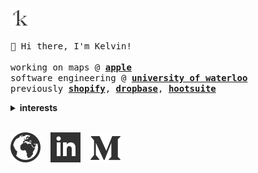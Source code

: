 <p>
  <img src="https://raw.githubusercontent.com/0kzh/0kzh/master/logo.svg" width="32px">
  <br><br>
  <samp>
  👋 Hi there, I'm Kelvin!<br><br>
  working on maps @ <b><a href="https://apple.com">apple</a></b><br>
  software engineering @ <b><a href="https://uwaterloo.ca">university of waterloo</a></b><br>
  previously <b><a href="https://shopify.com">shopify</a></b>, <b><a href="https://dropbase.io">dropbase</a></b>, <b><a href="https://hootsuite.com">hootsuite</a></b>
  </samp>
</p>

<details>
  <summary><b>interests</b></summary>
  <br>
  <samp>
  <ul>
    <li><a href="https://kelvinzhang.ca/photo/">photography</a> 📸</li>
    <li><a href="https://kelvinzhang.ca/work">building things</a> 🛠</li>
    <li>non-fiction 📕</li>
    <li>weightlifting & tennis 🏋🏻‍♂️</li>
    <li>coffee ☕️</li>
  </ul>
  </samp>
</details>
<br>

[![kelvinzhang.ca](https://raw.githubusercontent.com/0kzh/0kzh/master/website.svg)](https://kelvinzhang.ca/)
&nbsp;&nbsp;
[![linkedin](https://raw.githubusercontent.com/0kzh/0kzh/master/linkedin.svg)](https://linkedin.com/in/kelvin-zhang/)
&nbsp;&nbsp;
[![medium](https://raw.githubusercontent.com/0kzh/0kzh/master/medium.svg)](https://medium.com/@0kzh)
